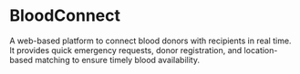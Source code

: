 # BloodConnect
A web-based platform to connect blood donors with recipients in real time. It provides quick emergency requests, donor registration, and location-based matching to ensure timely blood availability.
